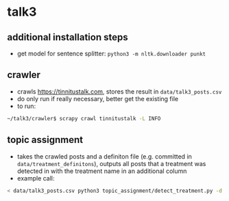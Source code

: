 # talk3

## additional installation steps
* get model for sentence splitter: `python3 -m nltk.downloader punkt`

## crawler
* crawls https://tinnitustalk.com, stores the result in `data/talk3_posts.csv`
* do only run if really necessary, better get the existing file
* to run:
```bash
~/talk3/crawler$ scrapy crawl tinnitustalk -L INFO
```

## topic assignment
* takes the crawled posts and a definiton file (e.g. committed in `data/treatment_definitons`),
outputs all posts that a treatment was detected in with the treatment name in an additional column
* example call:
```bash
< data/talk3_posts.csv python3 topic_assignment/detect_treatment.py -d data/treatment_definitons.txt > data/treatment_detected.csv
```
